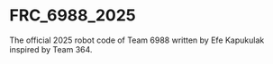 # FRC_6988_2025
The official 2025 robot code of Team 6988 written by Efe Kapukulak inspired by Team 364.
